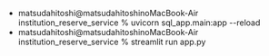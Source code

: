 * matsudahitoshi@matsudahitoshinoMacBook-Air institution_reserve_service % uvicorn sql_app.main:app --reload
* matsudahitoshi@matsudahitoshinoMacBook-Air institution_reserve_service % streamlit run app.py